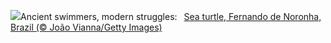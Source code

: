 ![](https://www.bing.com/th?id=OHR.SeaTurtleBrazil_EN-US1789042400_UHD.jpg&w=1000)Ancient swimmers, modern struggles:&nbsp;&ensp;[Sea turtle, Fernando de Noronha, Brazil (© João Vianna/Getty Images)](https://www.bing.com/th?id=OHR.SeaTurtleBrazil_EN-US1789042400_UHD.jpg)
<br><br/>
